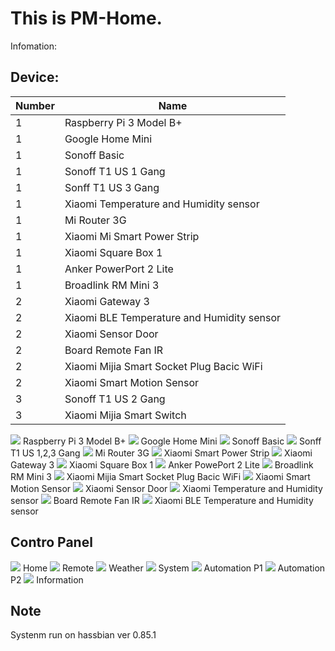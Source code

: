 # This is PM-Home.
Infomation:
## Device:
| Number | Name |
|------|-------|
| 1 | Raspberry Pi 3 Model B+| 
| 1 | Google Home Mini |
| 1 | Sonoff Basic |
| 1 | Sonoff T1 US 1 Gang|
| 1 | Sonff T1 US 3 Gang|
| 1 | Xiaomi Temperature and Humidity sensor| 
| 1 | Mi Router 3G |
| 1 | Xiaomi Mi Smart Power Strip  |
| 1 | Xiaomi Square Box 1| 
| 1 | Anker PowerPort 2 Lite |
| 1 | Broadlink RM Mini 3|
| 2 |Xiaomi Gateway 3 | 
| 2 |Xiaomi BLE Temperature and Humidity sensor |
| 2 | Xiaomi Sensor Door|
| 2 |Board Remote Fan IR  |
| 2 |Xiaomi Mijia Smart Socket Plug Bacic WiFi |
| 2 |Xiaomi Smart Motion Sensor|
| 3 | Sonoff T1 US 2 Gang|
| 3 | Xiaomi Mijia Smart Switch|

 <img src="https://user-images.githubusercontent.com/41010701/52452394-5e040300-2b75-11e9-8796-dea4002c337d.jpg">
 Raspberry Pi 3 Model B+
 <img src="https://user-images.githubusercontent.com/41010701/52452389-5d6b6c80-2b75-11e9-9c83-311ec9c1acf7.jpg">
 Google Home Mini
<img src="https://user-images.githubusercontent.com/41010701/52452392-5e040300-2b75-11e9-84b9-211b43a51a3a.jpg">
Sonoff Basic
<img src="https://user-images.githubusercontent.com/41010701/52452391-5d6b6c80-2b75-11e9-9936-2db9575a6b9e.jpg">
Sonff T1 US 1,2,3 Gang
<img src="https://user-images.githubusercontent.com/41010701/52452384-5cd2d600-2b75-11e9-8989-41885a9b8f34.jpg">
Mi Router 3G
<img src="https://user-images.githubusercontent.com/41010701/52454272-bfc86b00-2b7d-11e9-840f-562c3effebdf.jpg">
Xiaomi Smart Power Strip
<img src="https://user-images.githubusercontent.com/41010701/52454267-bf2fd480-2b7d-11e9-9a27-02f8eea39c3e.png">
Xiaomi Gateway 3
<img src="https://user-images.githubusercontent.com/41010701/52454270-bf2fd480-2b7d-11e9-8f00-200ada8c951d.jpg">
Xiaomi Square Box 1
<img src="https://user-images.githubusercontent.com/41010701/52452390-5d6b6c80-2b75-11e9-9f75-50dcbc7ca006.jpg">
Anker PowePort 2 Lite
<img src="https://user-images.githubusercontent.com/41010701/52452385-5cd2d600-2b75-11e9-8c71-d9af99ef4771.jpg">
 Broadlink RM Mini 3
<img src="https://user-images.githubusercontent.com/41010701/52454269-bf2fd480-2b7d-11e9-8700-bf27e56013a7.jpg">
Xiaomi Mijia Smart Socket Plug Bacic WiFi
<img src="https://user-images.githubusercontent.com/41010701/52452387-5cd2d600-2b75-11e9-964a-de69c743f410.jpg">
Xiaomi Smart Motion Sensor
<img src="https://user-images.githubusercontent.com/41010701/52452395-5e040300-2b75-11e9-8750-7d09f5054ec6.jpg">
Xiaomi Sensor Door
<img src="https://user-images.githubusercontent.com/41010701/52452383-5c3a3f80-2b75-11e9-99bb-561dd60e50ab.jpg">
Xiaomi Temperature and Humidity sensor
<img src="https://user-images.githubusercontent.com/41010701/52452396-5e9c9980-2b75-11e9-8b1b-9c72e38d4613.jpg">
Board Remote Fan IR
<img src="https://user-images.githubusercontent.com/41010701/52454333-f9997180-2b7d-11e9-9f77-6e5ef5cac9cb.jpg">
Xiaomi BLE Temperature and Humidity sensor

## Contro Panel
<img src="https://user-images.githubusercontent.com/41010701/52454698-55b0c580-2b7f-11e9-895b-8f4194422910.PNG">
 Home
<img src="https://user-images.githubusercontent.com/41010701/52454700-55b0c580-2b7f-11e9-94cc-949e597b02bb.PNG">
Remote
<img src="https://user-images.githubusercontent.com/41010701/52454701-55b0c580-2b7f-11e9-91bd-cd1406acd488.PNG">
Weather
<img src="https://user-images.githubusercontent.com/41010701/52454705-56495c00-2b7f-11e9-978d-a58ed6c46a5f.PNG">
System
<img src="https://user-images.githubusercontent.com/41010701/52454706-56495c00-2b7f-11e9-8697-7a9033f639ab.PNG">
Automation P1
<img src="https://user-images.githubusercontent.com/41010701/52454707-56e1f280-2b7f-11e9-8c43-89f7cc383b86.PNG">
Automation P2
<img src="https://user-images.githubusercontent.com/41010701/52454708-56e1f280-2b7f-11e9-83e2-7e92f249557c.PNG">
Information

## Note
Systenm run on hassbian ver 0.85.1

